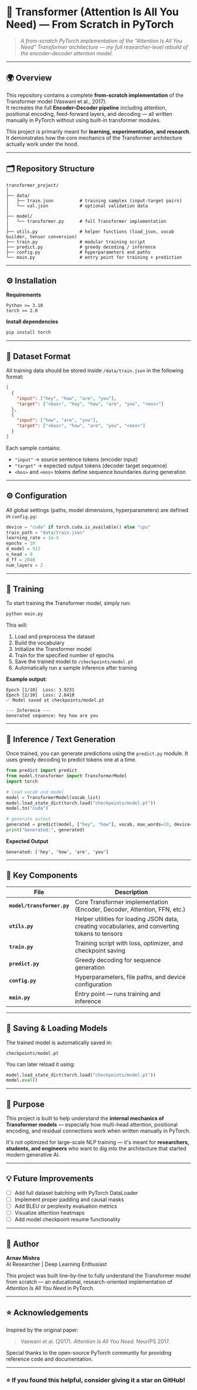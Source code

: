 # 🧠 Transformer (Attention Is All You Need) — From Scratch in PyTorch

> *A from-scratch PyTorch implementation of the "Attention Is All You Need" Transformer architecture — my full researcher-level rebuild of the encoder-decoder attention model.*

---

## 🌍 Overview

This repository contains a complete **from-scratch implementation** of the Transformer model (Vaswani et al., 2017).  
It recreates the full **Encoder–Decoder pipeline** including attention, positional encoding, feed-forward layers, and decoding — all written manually in PyTorch without using built-in transformer modules.

This project is primarily meant for **learning, experimentation, and research**. It demonstrates how the core mechanics of the Transformer architecture actually work under the hood.

---

## 🗂️ Repository Structure

```
transformer_project/
│
├── data/
│   ├── train.json          # training samples (input-target pairs)
│   └── val.json            # optional validation data
│
├── model/
│   └── transformer.py      # full Transformer implementation
│
├── utils.py                # helper functions (load_json, vocab builder, tensor conversion)
├── train.py                # modular training script
├── predict.py              # greedy decoding / inference
├── config.py               # hyperparameters and paths
└── main.py                 # entry point for training + prediction
```

---

## ⚙️ Installation

**Requirements**

```
Python >= 3.10
torch >= 2.0
```

**Install dependencies**

```bash
pip install torch
```

---

## 📘 Dataset Format

All training data should be stored inside `/data/train.json` in the following format:

```json
[
  {
    "input": ["hey", "how", "are", "you"],
    "target": ["<bos>", "hey", "how", "are", "you", "<eos>"]
  },
  {
    "input": ["how", "are", "you"],
    "target": ["<bos>", "how", "are", "you", "<eos>"]
  }
]
```

Each sample contains:

* `"input"` → source sentence tokens (encoder input)
* `"target"` → expected output tokens (decoder target sequence)
* `<bos>` and `<eos>` tokens define sequence boundaries during generation

---

## ⚙️ Configuration

All global settings (paths, model dimensions, hyperparameters) are defined in `config.py`:

```python
device = "cuda" if torch.cuda.is_available() else "cpu"
train_path = "data/train.json"
learning_rate = 1e-4
epochs = 10
d_model = 512
n_head = 8
d_ff = 2048
num_layers = 2
```

---

## 🚀 Training

To start training the Transformer model, simply run:

```bash
python main.py
```

This will:

1. Load and preprocess the dataset
2. Build the vocabulary
3. Initialize the Transformer model
4. Train for the specified number of epochs
5. Save the trained model to `/checkpoints/model.pt`
6. Automatically run a sample inference after training

**Example output:**

```
Epoch [1/10]  Loss: 3.9231
Epoch [2/10]  Loss: 2.8410
✅ Model saved at checkpoints/model.pt

--- Inference ---
Generated sequence: hey how are you
```

---

## 🧩 Inference / Text Generation

Once trained, you can generate predictions using the `predict.py` module.
It uses greedy decoding to predict tokens one at a time.

```python
from predict import predict
from model.transformer import TransformerModel
import torch

# load vocab and model
model = TransformerModel(vocab_list)
model.load_state_dict(torch.load("checkpoints/model.pt"))
model.to("cuda")

# generate output
generated = predict(model, ["hey", "how"], vocab, max_words=10, device="cuda")
print("Generated:", generated)
```

**Expected Output**

```
Generated: ['hey', 'how', 'are', 'you']
```

---

## 🧱 Key Components

| File | Description |
|------|-------------|
| **`model/transformer.py`** | Core Transformer implementation (Encoder, Decoder, Attention, FFN, etc.) |
| **`utils.py`** | Helper utilities for loading JSON data, creating vocabularies, and converting tokens to tensors |
| **`train.py`** | Training script with loss, optimizer, and checkpoint saving |
| **`predict.py`** | Greedy decoding for sequence generation |
| **`config.py`** | Hyperparameters, file paths, and device configuration |
| **`main.py`** | Entry point — runs training and inference |

---

## 💾 Saving & Loading Models

The trained model is automatically saved in:

```
checkpoints/model.pt
```

You can later reload it using:

```python
model.load_state_dict(torch.load("checkpoints/model.pt"))
model.eval()
```

---

## 🧠 Purpose

This project is built to help understand the **internal mechanics of Transformer models** —
especially how multi-head attention, positional encoding, and residual connections work when written manually in PyTorch.

It's not optimized for large-scale NLP training — it's meant for **researchers, students, and engineers** who want to dig into the architecture that started modern generative AI.

---

## 💡 Future Improvements

- [ ] Add full dataset batching with PyTorch DataLoader
- [ ] Implement proper padding and causal masks
- [ ] Add BLEU or perplexity evaluation metrics
- [ ] Visualize attention heatmaps
- [ ] Add model checkpoint resume functionality

---

## 🧔 Author

**Arnav Mishra**  
AI Researcher | Deep Learning Enthusiast

This project was built line-by-line to fully understand the Transformer model from scratch — an educational, research-oriented implementation of *Attention Is All You Need* in PyTorch.

---

## ⭐ Acknowledgements

Inspired by the original paper:

> Vaswani et al. (2017). *Attention Is All You Need.* NeurIPS 2017.

Special thanks to the open-source PyTorch community for providing reference code and documentation.

---

### ⭐ If you found this helpful, consider giving it a star on GitHub!
